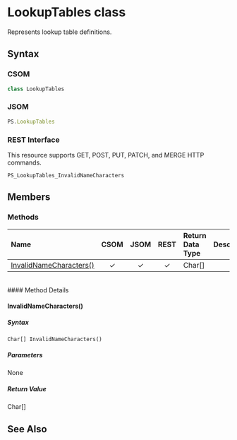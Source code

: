 [comment]: # (Name:LookupTables)
[comment]: # (Type:class)
[comment]: # (Status:Incomplete)

# <a name="name"></a>LookupTables class

<a name="description"></a>Represents lookup table definitions.

## <a name="syntax"></a>Syntax

### CSOM

```C#
class LookupTables 
```
### JSOM

```JavaScript
PS.LookupTables
```
### REST Interface

This resource supports GET, POST, PUT, PATCH, and MERGE HTTP commands.

```
PS_LookupTables_InvalidNameCharacters
```

## <a name="members"></a>Members

### <a name="methods"></a>Methods

|**Name**|**CSOM**|**JSOM**|**REST**|**Return Data Type**|**Description**|
|:-----|:-----:|:-----:|:-----:|:-----|:-----|
|[InvalidNameCharacters()](#InvalidNameCharacters__)|&#x2713;|&#x2713;|&#x2713;|Char[]||

<br/>
#### Method Details

#### <a name="InvalidNameCharacters__"></a>InvalidNameCharacters()
 

##### Syntax

```
Char[] InvalidNameCharacters()
```

##### Parameters

None

##### Return Value

Char[]

## <a name="seeAlso"></a>See Also

